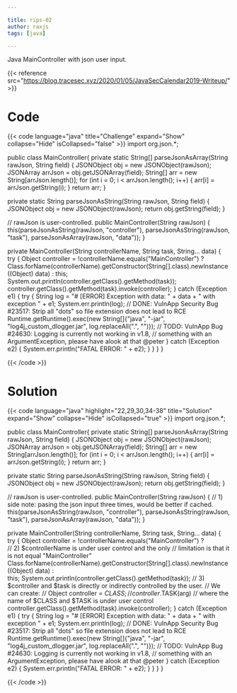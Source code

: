 ```yaml
---

title: rips-02
author: raxjs
tags: [java]

---
```


Java MainController with json user input.

<!--more-->
{{< reference src="https://blog.tracesec.xyz/2020/01/05/JavaSecCalendar2019-Writeup/" >}}

# Code
{{< code language="java"  title="Challenge" expand="Show" collapse="Hide" isCollapsed="false" >}}
import org.json.*;

public class MainController{
  private static String[] parseJsonAsArray(String rawJson, String field) {
    JSONObject obj = new JSONObject(rawJson);
    JSONArray arrJson = obj.getJSONArray(field);
    String[] arr = new String[arrJson.length()];
    for (int i = 0; i < arrJson.length(); i++) {
      arr[i] = arrJson.getString(i);
    }
    return arr;
  }

  private static String parseJsonAsString(String rawJson, String field) {
    JSONObject obj = new JSONObject(rawJson);
    return obj.getString(field);
  }

  // rawJson is user-controlled.
  public MainController(String rawJson) {
    this(parseJsonAsString(rawJson, "controller"), parseJsonAsString(rawJson, "task"), parseJsonAsArray(rawJson, "data"));
  }

  private MainController(String controllerName, String task, String... data) {
    try {
      Object controller = !controllerName.equals("MainController") ? Class.forName(controllerName).getConstructor(String[].class).newInstance((Object) data) : this;
      System.out.println(controller.getClass().getMethod(task));
      controller.getClass().getMethod(task).invoke(controller);
    } catch (Exception e1) {
      try {
        String log = "# [ERROR] Exception with data: " + data + " with exception " + e1;
        System.err.println(log);
        // DONE: VulnApp Security Bug #23517: Strip all "dots" so file extension does not lead to RCE
        Runtime.getRuntime().exec(new String[]{"java", "-jar", "log4j_custom_dlogger.jar", log.replaceAll(".", "")});
        // TODO: VulnApp Bug #24630: Logging is currently not working in v1.8,
        //       something with an ArgumentException, please have alook at that @peter
      } catch (Exception e2) {
        System.err.println("FATAL ERROR: " + e2);
      }
    }
  }
}

{{< /code >}}

# Solution
{{< code language="java" highlight="22,29,30,34-38" title="Solution" expand="Show" collapse="Hide" isCollapsed="true" >}}
import org.json.*;

public class MainController{
  private static String[] parseJsonAsArray(String rawJson, String field) {
    JSONObject obj = new JSONObject(rawJson);
    JSONArray arrJson = obj.getJSONArray(field);
    String[] arr = new String[arrJson.length()];
    for (int i = 0; i < arrJson.length(); i++) {
      arr[i] = arrJson.getString(i);
    }
    return arr;
  }

  private static String parseJsonAsString(String rawJson, String field) {
    JSONObject obj = new JSONObject(rawJson);
    return obj.getString(field);
  }

  // rawJson is user-controlled.
  public MainController(String rawJson) {
    // 1) side note: pasing the json input three times, would be better if cached.
    this(parseJsonAsString(rawJson, "controller"), parseJsonAsString(rawJson, "task"), parseJsonAsArray(rawJson, "data"));
  }

  private MainController(String controllerName, String task, String... data) {
    try {
      Object controller = !controllerName.equals("MainController") ? \
	  // 2) $controllerName is under user control and the only
	  //    limitation is that it is not equal "MainController"
	  Class.forName(controllerName).getConstructor(String[].class).newInstance((Object) data) : \
	  this;
      System.out.println(controller.getClass().getMethod(task));
      // 3) $controller and $task is directly or indirectly controlled by the user.
      //    We can create:
      //        Object controller = $CLASS;
      //        controller.$TASK(arg)
      //    where the name of $CLASS and $TASK is under user control
      controller.getClass().getMethod(task).invoke(controller);
    } catch (Exception e1) {
      try {
        String log = "# [ERROR] Exception with data: " + data + " with exception " + e1;
        System.err.println(log);
        // DONE: VulnApp Security Bug #23517: Strip all "dots" so file extension does not lead to RCE
        Runtime.getRuntime().exec(new String[]{"java", "-jar", "log4j_custom_dlogger.jar", log.replaceAll(".", "")});
        // TODO: VulnApp Bug #24630: Logging is currently not working in v1.8,
        //       something with an ArgumentException, please have alook at that @peter
      } catch (Exception e2) {
        System.err.println("FATAL ERROR: " + e2);
      }
    }
  }
}


{{< /code >}}
